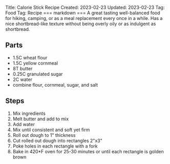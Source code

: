 Title: Calorie Stick Recipe
Created: 2023-02-23
Updated: 2023-02-23
Tag: Food
Tag: Recipe
=== markdown ===
A great tasting well-balanced food for hiking, camping, or as a meal replacement
every once in a while. Has a nice shortbread-like texture without being overly
oily or as indulgent as shortbread.

## Parts

- 1.5C wheat flour
- 1.5C yellow cornmeal
- 8T butter
- 0.25C granulated sugar
- 2C water
- combine flour, cornmeal, sugar, and salt

## Steps

1. Mix ingredients
2. Melt butter and add to mix
3. Add water
4. Mix until consistent and soft yet firm
5. Roll out dough to 1" thickness
6. Cut rolled out dough into rectangles 2"x3"
7. Poke holes in each rectangle with a fork
8. Bake in 420*F oven for 25-30 minutes or until each rectangle is golden brown

